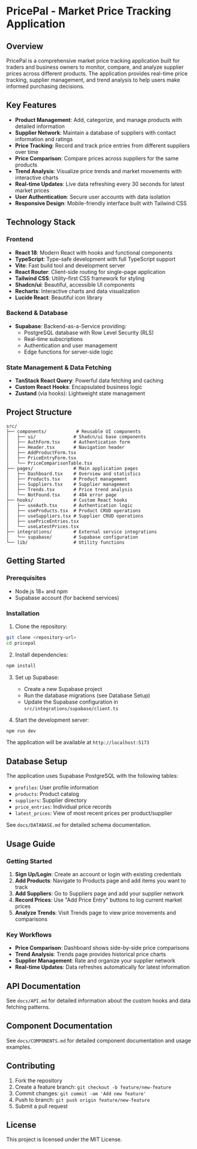 
# PricePal - Market Price Tracking Application

## Overview

PricePal is a comprehensive market price tracking application built for traders and business owners to monitor, compare, and analyze supplier prices across different products. The application provides real-time price tracking, supplier management, and trend analysis to help users make informed purchasing decisions.

## Key Features

- **Product Management**: Add, categorize, and manage products with detailed information
- **Supplier Network**: Maintain a database of suppliers with contact information and ratings  
- **Price Tracking**: Record and track price entries from different suppliers over time
- **Price Comparison**: Compare prices across suppliers for the same products
- **Trend Analysis**: Visualize price trends and market movements with interactive charts
- **Real-time Updates**: Live data refreshing every 30 seconds for latest market prices
- **User Authentication**: Secure user accounts with data isolation
- **Responsive Design**: Mobile-friendly interface built with Tailwind CSS

## Technology Stack

### Frontend
- **React 18**: Modern React with hooks and functional components
- **TypeScript**: Type-safe development with full TypeScript support
- **Vite**: Fast build tool and development server
- **React Router**: Client-side routing for single-page application
- **Tailwind CSS**: Utility-first CSS framework for styling
- **Shadcn/ui**: Beautiful, accessible UI components
- **Recharts**: Interactive charts and data visualization
- **Lucide React**: Beautiful icon library

### Backend & Database
- **Supabase**: Backend-as-a-Service providing:
  - PostgreSQL database with Row Level Security (RLS)
  - Real-time subscriptions
  - Authentication and user management
  - Edge functions for server-side logic

### State Management & Data Fetching
- **TanStack React Query**: Powerful data fetching and caching
- **Custom React Hooks**: Encapsulated business logic
- **Zustand** (via hooks): Lightweight state management

## Project Structure

```
src/
├── components/           # Reusable UI components
│   ├── ui/              # Shadcn/ui base components
│   ├── AuthForm.tsx     # Authentication form
│   ├── Header.tsx       # Navigation header
│   ├── AddProductForm.tsx
│   ├── PriceEntryForm.tsx
│   └── PriceComparisonTable.tsx
├── pages/               # Main application pages
│   ├── Dashboard.tsx    # Overview and statistics
│   ├── Products.tsx     # Product management
│   ├── Suppliers.tsx    # Supplier management
│   ├── Trends.tsx       # Price trend analysis
│   └── NotFound.tsx     # 404 error page
├── hooks/               # Custom React hooks
│   ├── useAuth.tsx      # Authentication logic
│   ├── useProducts.tsx  # Product CRUD operations
│   ├── useSuppliers.tsx # Supplier CRUD operations
│   ├── usePriceEntries.tsx
│   └── useLatestPrices.tsx
├── integrations/        # External service integrations
│   └── supabase/        # Supabase configuration
└── lib/                 # Utility functions
```

## Getting Started

### Prerequisites
- Node.js 18+ and npm
- Supabase account (for backend services)

### Installation

1. Clone the repository:
```bash
git clone <repository-url>
cd pricepal
```

2. Install dependencies:
```bash
npm install
```

3. Set up Supabase:
   - Create a new Supabase project
   - Run the database migrations (see Database Setup)
   - Update the Supabase configuration in `src/integrations/supabase/client.ts`

4. Start the development server:
```bash
npm run dev
```

The application will be available at `http://localhost:5173`

## Database Setup

The application uses Supabase PostgreSQL with the following tables:

- `profiles`: User profile information
- `products`: Product catalog
- `suppliers`: Supplier directory  
- `price_entries`: Individual price records
- `latest_prices`: View of most recent prices per product/supplier

See `docs/DATABASE.md` for detailed schema documentation.

## Usage Guide

### Getting Started
1. **Sign Up/Login**: Create an account or login with existing credentials
2. **Add Products**: Navigate to Products page and add items you want to track
3. **Add Suppliers**: Go to Suppliers page and add your supplier network
4. **Record Prices**: Use "Add Price Entry" buttons to log current market prices
5. **Analyze Trends**: Visit Trends page to view price movements and comparisons

### Key Workflows
- **Price Comparison**: Dashboard shows side-by-side price comparisons
- **Trend Analysis**: Trends page provides historical price charts
- **Supplier Management**: Rate and organize your supplier network
- **Real-time Updates**: Data refreshes automatically for latest information

## API Documentation

See `docs/API.md` for detailed information about the custom hooks and data fetching patterns.

## Component Documentation

See `docs/COMPONENTS.md` for detailed component documentation and usage examples.

## Contributing

1. Fork the repository
2. Create a feature branch: `git checkout -b feature/new-feature`
3. Commit changes: `git commit -am 'Add new feature'`
4. Push to branch: `git push origin feature/new-feature`
5. Submit a pull request

## License

This project is licensed under the MIT License.
